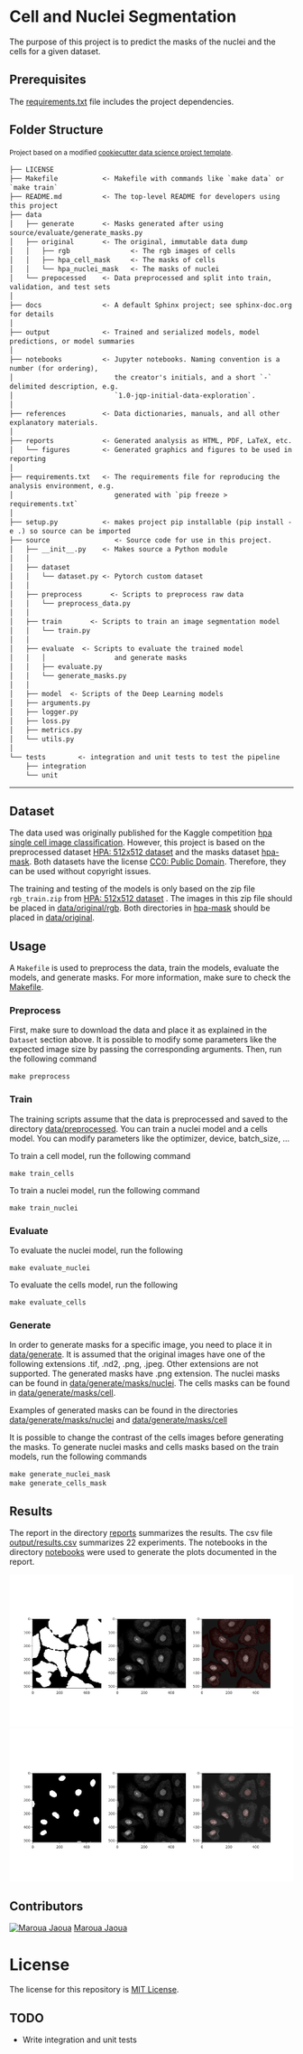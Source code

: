 Cell and Nuclei Segmentation
==============================

The purpose of this project is to predict the masks of the nuclei and the cells for a given dataset.


## Prerequisites
The [requirements.txt](requirements.txt) file includes the project dependencies.


## Folder Structure

<p><small>Project based on a modified <a target="_blank" href="https://drivendata.github.io/cookiecutter-data-science/">cookiecutter data science project template</a>.</small></p>

    ├── LICENSE
    ├── Makefile           <- Makefile with commands like `make data` or `make train`
    ├── README.md          <- The top-level README for developers using this project
    ├── data
    │   ├── generate       <- Masks generated after using source/evaluate/generate_masks.py
    │   ├── original       <- The original, immutable data dump
    │   │   ├── rgb               <- The rgb images of cells
    │   │   ├── hpa_cell_mask     <- The masks of cells
    │   │   └── hpa_nuclei_mask   <- The masks of nuclei
    │   └── prepocessed    <- Data preprocessed and split into train, validation, and test sets        
    │
    ├── docs               <- A default Sphinx project; see sphinx-doc.org for details
    │
    ├── output             <- Trained and serialized models, model predictions, or model summaries
    │
    ├── notebooks          <- Jupyter notebooks. Naming convention is a number (for ordering),
    │                         the creator's initials, and a short `-` delimited description, e.g.
    │                         `1.0-jqp-initial-data-exploration`.
    │
    ├── references         <- Data dictionaries, manuals, and all other explanatory materials.
    │
    ├── reports            <- Generated analysis as HTML, PDF, LaTeX, etc.
    │   └── figures        <- Generated graphics and figures to be used in reporting
    │
    ├── requirements.txt   <- The requirements file for reproducing the analysis environment, e.g.
    │                         generated with `pip freeze > requirements.txt`
    │
    ├── setup.py           <- makes project pip installable (pip install -e .) so source can be imported
    ├── source                <- Source code for use in this project.
    │   ├── __init__.py    <- Makes source a Python module
    │   │
    │   ├── dataset
    │   │   └── dataset.py <- Pytorch custom dataset
    │   │
    │   ├── preprocess       <- Scripts to preprocess raw data
    │   │   └── preprocess_data.py
    │   │
    │   ├── train       <- Scripts to train an image segmentation model
    │   │   └── train.py
    │   │
    │   ├── evaluate  <- Scripts to evaluate the trained model
    │   │   │                 and generate masks
    │   │   ├── evaluate.py
    │   │   └── generate_masks.py
    │   │
    │   ├── model  <- Scripts of the Deep Learning models
    │   ├── arguments.py
    │   ├── logger.py
    │   ├── loss.py
    │   ├── metrics.py
    │   └── utils.py
    │
    └── tests        <- integration and unit tests to test the pipeline
        ├── integration
        └── unit  

--------

## Dataset
The data used was originally published for the Kaggle competition
[hpa single cell image classification](https://www.kaggle.com/c/hpa-single-cell-image-classification/data).
However, this project is based on the preprocessed dataset [HPA: 512x512 dataset](https://www.kaggle.com/tchaye59/hpa512x512dataset)
and the masks dataset [hpa-mask](https://www.kaggle.com/its7171/hpa-mask). 
Both datasets have the license [CC0: Public Domain](https://creativecommons.org/publicdomain/zero/1.0/).
Therefore, they can be used without copyright issues.

The training and testing of the models is only based on the zip file `rgb_train.zip` from [HPA: 512x512 dataset](https://www.kaggle.com/tchaye59/hpa512x512dataset)
. The images in this zip file should be placed in [data/original/rgb](data/original/rgb).
Both directories in [hpa-mask](https://www.kaggle.com/its7171/hpa-mask) should
be placed in  [data/original](data/original).

## Usage
A ```Makefile``` is used to preprocess the data, train the models, 
evaluate the models, and generate masks. For more information, make sure to
check the [Makefile](Makefile).
### Preprocess
First, make sure to download the data and place it
as explained in the ```Dataset``` section above. It is possible to modify
some parameters like the expected image size by passing the corresponding
arguments. Then, run the following command

```
make preprocess
```
### Train
The training scripts assume that the data is preprocessed and saved to
the directory [data/preprocessed](data/preprocessed). You can train a nuclei model and
a cells model. You can modify parameters like the optimizer, 
device, batch_size, ...

To train a cell model, run the following command
```
make train_cells
```
To train a nuclei model, run the following command
```
make train_nuclei
```
### Evaluate
To evaluate the nuclei model, run the following
```
make evaluate_nuclei
```
To evaluate the cells model, run the following
```
make evaluate_cells
```


### Generate
In order to generate masks for a specific image, you need to place 
it in  [data/generate](data/generate). It is assumed that the original 
images have one of the following extensions .tif, .nd2, .png, .jpeg. 
Other extensions are not supported. The generated masks have .png extension.
The nuclei masks can be found in [data/generate/masks/nuclei](data/generate/masks/nuclei).
The cells masks can be found in [data/generate/masks/cell](data/generate/masks/cell).

Examples of generated masks can be found in the directories [data/generate/masks/nuclei](data/generate/masks/nuclei)
and [data/generate/masks/cell](data/generate/masks/cell)

It is possible to change the contrast of the cells images before generating the masks.
To generate nuclei masks and cells masks based on the train models, run the following commands
```
make generate_nuclei_mask
make generate_cells_mask
```

## Results
The report in the directory [reports](reports) summarizes the results.
The csv file [output/results.csv](output/results.csv) summarizes 22 experiments. 
The notebooks in the directory [notebooks](notebooks) were used to generate
the plots documented in the report. 

![](reports/example_1_hpa_cell.png)
![](reports/example_1_hpa_nuclei.png)

## Contributors
[![Maroua Jaoua](https://orcid.org/sites/default/files/images/orcid_16x16.png)](https://orcid.org/0000-0001-8109-9644) 
[Maroua Jaoua](https://orcid.org/0000-0001-8109-9644)

# License

The license for this repository is 
[MIT License](LICENSE). 

## TODO

- Write integration and unit tests
